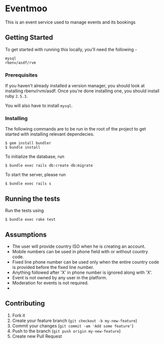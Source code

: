 # Eventmoo

This is an event service used to manage events and its bookings

## Getting Started

To get started with running this locally, you'll need the following -

```
mysql
rbenv/asdf/rvm
```

### Prerequisites

If you haven't already installed a version manager, you should look at installing rbenv/rvm/asdf. Once you're
done installing one, you should install ruby `2.5.3`.

You will also have to install `mysql`.

### Installing

The following commands are to be run in the root of the project to get started with installing relevant dependecies.

```
$ gem install bundler
$ bundle install
```

To initialize the database, run

```
$ bundle exec rails db:create db:migrate
```

To start the server, please run

```
$ bundle exec rails s
```

## Running the tests

Run the tests using

```
$ bundle exec rake test
```

## Assumptions

* The user will provide country ISO when he is creating an account.
* Mobile numbers can be used in phone field with or without country code.
* Fixed line phone number can be used only when the entire country code is provided before the fixed line number.
* Anything followed after 'X' in phone number is ignored along with 'X'.
* Event is not owned by any user in the platform.
* Moderation for events is not required.
*

## Contributing

1. Fork it
2. Create your feature branch (`git checkout -b my-new-feature`)
3. Commit your changes (`git commit -am 'Add some feature'`)
4. Push to the branch (`git push origin my-new-feature`)
5. Create new Pull Request
